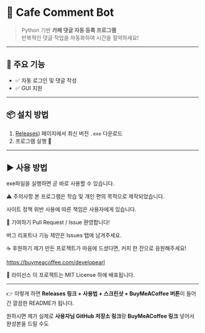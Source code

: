 # 📝 Cafe Comment Bot

> Python 기반 **카페 댓글 자동 등록 프로그램**  
> 반복적인 댓글 작업을 자동화하여 시간을 절약하세요!

---

## 🚀 주요 기능
- ✅ 자동 로그인 및 댓글 작성
- ✅ GUI 지원

---

## 📦 설치 방법

1. [Releases](https://github.com/dhdnjswnd/n_cafe_comment_automation/releases/tag/releasetest)) 페이지에서 최신 버전 `.exe` 다운로드
2. 프로그램 실행 🎉

---

## ▶️ 사용 방법

exe파일을 실행하면 곧 바로 사용할 수 있습니다.


⚠️ 주의사항
본 프로그램은 학습 및 개인 편의 목적으로 제작되었습니다.

사이트 정책 위반 사용에 따른 책임은 사용자에게 있습니다.

🤝 기여하기
Pull Request / Issue 환영합니다!

버그 리포트나 기능 제안은 Issues 탭에 남겨주세요.


☕ 후원하기
제가 만든 프로젝트가 마음에 드셨다면, 커피 한 잔으로 응원해주세요!

https://buymeacoffee.com/developearl

📜 라이선스
이 프로젝트는 MIT License 하에 배포됩니다.


---

👉 이렇게 하면 **Releases 링크 + 사용법 + 스크린샷 + BuyMeACoffee 버튼**이 들어간 깔끔한 README가 됩니다.  

원하시면 제가 실제로 **사용자님 GitHub 저장소 링크**랑 **BuyMeACoffee 링크** 넣어서 완성본을 드릴 수도 
